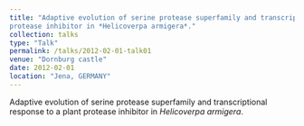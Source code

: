 ```yaml
---
title: "Adaptive evolution of serine protease superfamily and transcriptional response to a plant
protease inhibitor in *Helicoverpa armigera*."
collection: talks
type: "Talk"
permalink: /talks/2012-02-01-talk01
venue: "Dornburg castle"
date: 2012-02-01
location: "Jena, GERMANY"
---
```

Adaptive evolution of serine protease superfamily and transcriptional response to a plant
protease inhibitor in *Helicoverpa armigera*.
